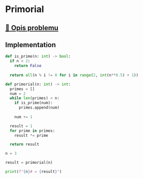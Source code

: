 # Primorial

## [:link: Opis problemu](../../../../algorithms/integers/primorial.md)

## Implementation

```python linenums="1"
def is_prime(n: int) -> bool:
  if n < 2:
    return False
    
  return all(n % i != 0 for i in range(2, int(n**0.5) + 1))

def primorial(n: int) -> int:
  primes = []
  num = 2
  while len(primes) < n:
    if is_prime(num):
      primes.append(num)
      
    num += 1

  result = 1
  for prime in primes:
    result *= prime

  return result

n = 3

result = primorial(n)

print(f"{n}# = {result}")

```
